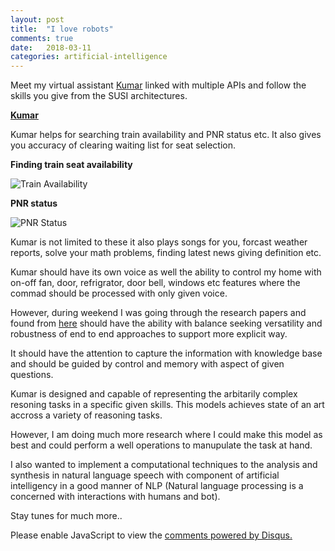 ```yaml
---
layout: post
title:  "I love robots"
comments: true
date:   2018-03-11
categories: artificial-intelligence
---
```


Meet my virtual assistant <a href="https://kumar.rajendraarora.com" target="_blank">Kumar</a> linked with multiple APIs and follow the skills you give from the SUSI architectures. 

<strong><a href="https://kumar.rajendraarora.com" target="_blank">Kumar</a></strong>

Kumar helps for searching train availability and PNR status etc. It also gives you accuracy of clearing waiting list for seat selection.

<strong>Finding train seat availability</strong>

<img src="https://blogs.rajendraarora.com/assets/img/train-availability.PNG" alt="Train Availability" />

<strong>PNR status</strong>

<img src="https://blogs.rajendraarora.com/assets/img/pnr-status.PNG" alt="PNR Status" >

Kumar is not limited to these it also plays songs for you, forcast weather reports, solve your math problems, finding latest news giving definition etc.

Kumar should have its own voice as well the ability to control my home with on-off fan, door, refrigrator, door bell, windows etc features where the commad should be processed with only given voice. 

However, during weekend I was going through the research papers and found from <a href="https://www.arxiv-vanity.com/papers/1803.03067/" target="_blank">here</a> should have the ability with balance seeking versatility and robustness of end to end approaches to support more explicit way.

It should have the attention to capture the information with knowledge base and should be guided by control and memory with aspect of given questions.

Kumar is designed and capable of representing the arbitarily complex resoning tasks in a specific given skills. This models achieves state of an art accross a variety of reasoning tasks.

However, I am doing much more research where I could make this model as best and could perform a well operations to manupulate the task at hand.

I also wanted to implement a computational techniques to the analysis and synthesis in natural language speech with component of artificial intelligency in a good manner of NLP (Natural language processing is a concerned with interactions with humans and bot).

Stay tunes for much more..

<div id="disqus_thread"></div>
<script>
var disqus_config = function () {
this.page.url = 'https://blogs.rajendraarora.com/artificial-intelligence/2018/03/11/I-love-robots.html';  // Replace PAGE_URL with your page's canonical URL variable
this.page.identifier = 'artificial-intelligence/2018/03/11/I-love-robots.html'; // Replace PAGE_IDENTIFIER with your page's unique identifier variable
};
(function() { // DON'T EDIT BELOW THIS LINE
var d = document, s = d.createElement('script');
s.src = 'https://https-blogs-rajendraarora-com.disqus.com/embed.js';
s.setAttribute('data-timestamp', +new Date());
(d.head || d.body).appendChild(s);
})();
</script>
<noscript>Please enable JavaScript to view the <a href="https://disqus.com/?ref_noscript">comments powered by Disqus.</a></noscript>
<script id="dsq-count-scr" src="//https-blogs-rajendraarora-com-1.disqus.com/count.js" async></script>

